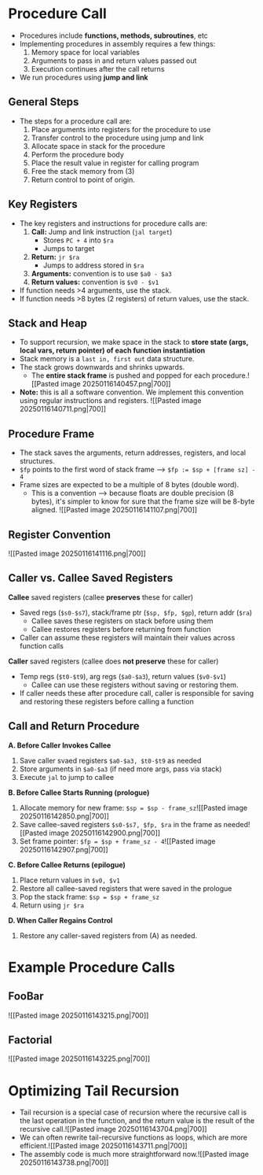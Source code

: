 
# Procedure Call
* Procedures include **functions, methods, subroutines**, etc
* Implementing procedures in assembly requires a few things:
	1. Memory space for local variables
	2. Arguments to pass in and return values passed out
	3. Execution continues after the call returns
* We run procedures using **jump and link**
## General Steps
* The steps for a procedure call are:
	1. Place arguments into registers for the procedure to use
	2. Transfer control to the procedure using jump and link
	3. Allocate space in stack for the procedure
	4. Perform the procedure body
	5. Place the result value in register for calling program
	6. Free the stack memory from (3)
	7. Return control to point of origin.
## Key Registers
* The key registers and instructions for procedure calls are:
	1. **Call:** Jump and link instruction (`jal target`)
		* Stores `PC + 4` into `$ra`
		* Jumps to target
	1. **Return:** `jr $ra`
		* Jumps to address stored in `$ra`
	1. **Arguments:** convention is to use `$a0 - $a3`
	2. **Return values:** convention is `$v0 - $v1`
* If function needs >4 arguments, use the stack.
* If function needs >8 bytes (2 registers) of return values, use the stack.
## Stack and Heap
* To support recursion, we make space in the stack to **store state (args, local vars, return pointer) of each function instantiation**
* Stack memory is a `last in, first out` data structure.
* The stack grows downwards and shrinks upwards.
	* The **entire stack frame** is pushed and popped for each procedure.![[Pasted image 20250116140457.png|700]]
* **Note:** this is all a software convention. We implement this convention using regular instructions and registers.
![[Pasted image 20250116140711.png|700]]

## Procedure Frame
* The stack saves the arguments, return addresses, registers, and local structures.
* `$fp` points to the first word of stack frame ⟶ `$fp := $sp + [frame sz] - 4`
* Frame sizes are expected to be a multiple of 8 bytes (double word).
	* This is a convention ⟶ because floats are double precision (8 bytes), it's simpler to know for sure that the frame size will be 8-byte aligned.
![[Pasted image 20250116141107.png|700]]
## Register Convention
![[Pasted image 20250116141116.png|700]]
## Caller vs. Callee Saved Registers
**Callee** saved registers (callee **preserves** these for caller)
* Saved regs (`$s0-$s7`), stack/frame ptr (`$sp, $fp, $gp`), return addr (`$ra`)
	* Callee saves these registers on stack before using them
	* Callee restores registers before returning from function
* Caller can assume these registers will maintain their values across function calls

**Caller** saved registers (callee does **not preserve** these for caller)
* Temp regs (`$t0-$t9`), arg regs (`$a0-$a3`), return values (`$v0-$v1`)
	* Callee can use these registers without saving or restoring them.
* If caller needs these after procedure call, caller is responsible for saving and restoring these registers before calling a function

## Call and Return Procedure
**A. Before Caller Invokes Callee**
1. Save caller svaed registers `$a0-$a3, $t0-$t9` as needed
2. Store arguments in `$a0-$a3` (if need more args, pass via stack)
3. Execute `jal` to jump to callee

**B. Before Callee Starts Running (prologue)**
1. Allocate memory for new frame: `$sp = $sp - frame_sz`![[Pasted image 20250116142850.png|700]]
1. Save callee-saved registers `$s0-$s7, $fp, $ra` in the frame as needed![[Pasted image 20250116142900.png|700]]
2. Set frame pointer: `$fp = $sp + frame_sz - 4`![[Pasted image 20250116142907.png|700]]

**C. Before Callee Returns (epilogue)**
1. Place return values in `$v0, $v1`
2. Restore all callee-saved registers that were saved in the prologue
3. Pop the stack frame: `$sp = $sp + frame_sz`
4. Return using `jr $ra`

**D. When Caller Regains Control**
1. Restore any caller-saved registers from (A) as needed.

# Example Procedure Calls
## FooBar
![[Pasted image 20250116143215.png|700]]
## Factorial
![[Pasted image 20250116143225.png|700]]
# Optimizing Tail Recursion
* Tail recursion is a special case of recursion where the recursive call is the last operation in the function, and the return value is the result of the recursive call.![[Pasted image 20250116143704.png|700]]
* We can often rewrite tail-recursive functions as loops, which are more efficient.![[Pasted image 20250116143711.png|700]]
* The assembly code is much more straightforward now.![[Pasted image 20250116143738.png|700]]
